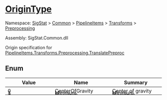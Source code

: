 # [OriginType](./OriginType.md)
Namespace: [SigStat]() > [Common](./../../../README.md) > [PipelineItems]() > [Transforms]() > [Preprocessing](./README.md)

Assembly: SigStat.Common.dll


Origin specification for [PipelineItems.Transforms.Preprocessing.TranslatePreproc](https://github.com/hargitomi97/sigstat/blob/master/docs/md/SigStat/Common/PipelineItems/Transforms/Preprocessing/TranslatePreproc.md)

##	Enum

| Value | Name | Summary | 
| --- | --- | --- | 
| 0<div style="margin: -28px 0px 0px 0px;"><img width=200/>  | CenterOfGravity<div style="margin: -28px 0px 0px 0px;"><img width=200/>  | Center of gravity<div style="margin: -28px 0px 0px 0px;"><img width=200/>  | <br>
| 1<div style="margin: -28px 0px 0px 0px;"><img width=200/>  | Minimum<div style="margin: -28px 0px 0px 0px;"><img width=200/>  | Minimum<div style="margin: -28px 0px 0px 0px;"><img width=200/>  | <br>
| 2<div style="margin: -28px 0px 0px 0px;"><img width=200/>  | Maximum<div style="margin: -28px 0px 0px 0px;"><img width=200/>  | Maximum<div style="margin: -28px 0px 0px 0px;"><img width=200/>  | <br>
| 3<div style="margin: -28px 0px 0px 0px;"><img width=200/>  | Predefined<div style="margin: -28px 0px 0px 0px;"><img width=200/>  | Predefined<div style="margin: -28px 0px 0px 0px;"><img width=200/>  | <br>


